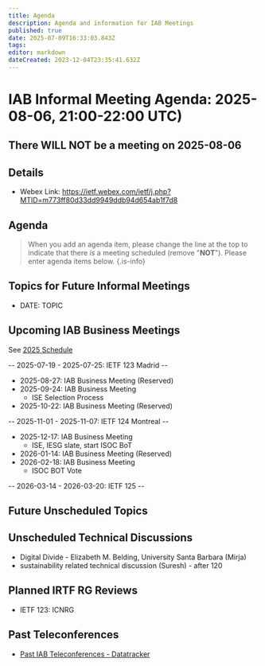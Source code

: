 ```yaml
---
title: Agenda
description: Agenda and information for IAB Meetings
published: true
date: 2025-07-09T16:33:03.843Z
tags: 
editor: markdown
dateCreated: 2023-12-04T23:35:41.632Z
---
```


# IAB Informal Meeting Agenda: 2025-08-06, 21:00-22:00 UTC)

## There WILL NOT be a meeting on 2025-08-06

## Details

* Webex Link: https://ietf.webex.com/ietf/j.php?MTID=m773ff80d33dd9949ddb94d654ab1f7d8

## Agenda

> When you add an agenda item, please change the line at the top to indicate that there *is* a meeting scheduled (remove "**NOT**"). Please enter agenda items below.
{.is-info}



## Topics for Future Informal Meetings

- DATE: TOPIC


## Upcoming IAB Business Meetings

See [2025 Schedule](https://wiki.ietf.org/group/iab/2025_Schedule)

-- 2025-07-19 - 2025-07-25: IETF 123 Madrid --

- 2025-08-27: IAB Business Meeting (Reserved)
- 2025-09-24: IAB Business Meeting
    - ISE Selection Process
- 2025-10-22: IAB Business Meeting (Reserved)

-- 2025-11-01 - 2025-11-07: IETF 124 Montreal --

- 2025-12-17: IAB Business Meeting
    - ISE, IESG slate, start ISOC BoT
- 2026-01-14: IAB Business Meeting (Reserved)
- 2026-02-18: IAB Business Meeting 
    - ISOC BOT Vote
    
-- 2026-03-14 - 2026-03-20: IETF 125 --

## Future Unscheduled Topics 


## Unscheduled Technical Discussions

* Digital Divide - Elizabeth M. Belding, University Santa Barbara (Mirja)
* sustainability related technical discussion (Suresh) - after 120


## Planned IRTF RG Reviews 

* IETF 123: ICNRG

## Past Teleconferences 

* [Past IAB Teleconferences - Datatracker](https://datatracker.ietf.org/group/iab/meetings/)


<!--
### Alternate Zoom info:

* [Zoom link](https://ietf.zoom.us/j/2649121587?pwd=dVJXTHRoQ2RqeE5tY2huWFFDdTFpdz09)
* Passcode: 1234
-->
